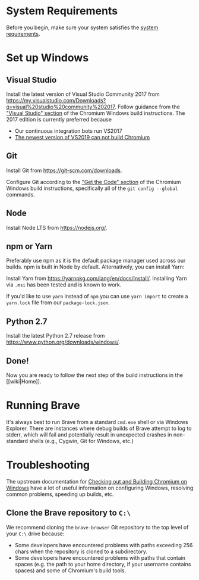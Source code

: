 # System Requirements

Before you begin, make sure your system satisfies the [system requirements](https://chromium.googlesource.com/chromium/src/+/master/docs/windows_build_instructions.md#system-requirements).

# Set up Windows

## Visual Studio

Install the latest version of Visual Studio Community 2017 from https://my.visualstudio.com/Downloads?q=visual%20studio%20community%202017.
Follow guidance from the ["Visual Studio" section](https://chromium.googlesource.com/chromium/src/+/master/docs/windows_build_instructions.md#visual-studio) of the Chromium Windows build instructions. The 2017 edition is currently preferred because

* Our continuous integration bots run VS2017
* [The newest version of VS2019 can not build Chromium](https://crbug.com/1058860)

## Git

Install Git from https://git-scm.com/downloads.

Configure Git according to the ["Get the Code" section](https://chromium.googlesource.com/chromium/src/+/master/docs/windows_build_instructions.md#get-the-code) of the Chromium Windows build instructions, specifically all of the `git config --global` commands.

## Node

Install Node LTS from https://nodejs.org/.

## npm or Yarn

Preferably use npm as it is the default package manager used across our builds. npm is built in Node by default. Alternatively, you can install Yarn:

Install Yarn from https://yarnpkg.com/lang/en/docs/install/.
Installing Yarn via `.msi` has been tested and is known to work.

If you'd like to use `yarn` instead of `npm` you can use `yarn import` to create a `yarn.lock` file from our `package-lock.json`.

## Python 2.7

Install the latest Python 2.7 release from https://www.python.org/downloads/windows/.

## Done!

Now you are ready to follow the next step of the build instructions in the [[wiki|Home]].

# Running Brave

It's always best to run Brave from a standard `cmd.exe` shell or via Windows Explorer. There are instances where debug builds of Brave attempt to log to stderr, which will fail and potentially result in unexpected crashes in non-standard shells (e.g., Cygwin, Git for Windows, etc.)

# Troubleshooting

The upstream documentation for [Checking out and Building Chromium on Windows](https://chromium.googlesource.com/chromium/src/+/master/docs/windows_build_instructions.md) have a lot of useful information on configuring Windows, resolving common problems, speeding up builds, etc.

## Clone the Brave repository to `C:\`

We recommend cloning the `brave-browser` Git repository to the top level of your `C:\` drive because:

- Some developers have encountered problems with paths exceeding 256 chars when the repository is cloned to a subdirectory.
- Some developers have encountered problems with paths that contain spaces (e.g. the path to your home directory, if your username contains spaces) and some of Chromium's build tools.